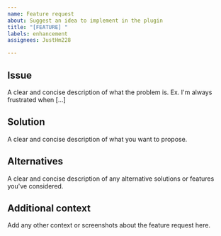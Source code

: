 ```yaml
---
name: Feature request
about: Suggest an idea to implement in the plugin
title: "[FEATURE] "
labels: enhancement
assignees: JustHm228

---
```


## Issue
A clear and concise description of what the problem is. Ex. I'm always frustrated when [...]

## Solution
A clear and concise description of what you want to propose.

## Alternatives
A clear and concise description of any alternative solutions or features you've considered.

## Additional context
Add any other context or screenshots about the feature request here.
